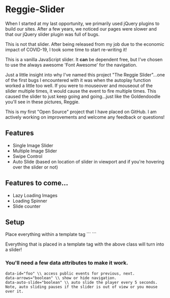 # Reggie-Slider
<p>When I started at my last opportunity, we primarily used jQuery plugins to build our sites. After a few years, we noticed our pages were slower and that our jQuery slider plugin was full of bugs.</p>
<p>This is not that slider. After being released from my job due to the economic impact of COVID-19, I took some time to start re-writing it!</p>
<p>This is a vanilla JavaScript slider. It <strong>can</strong> be dependent free, but I've chosen to use the always awesome 'Font Awesome' for the navigation.</p>
<p>Just a little insight into why I've named this project "The Reggie Slider"...one of the first bugs I encountered with it was when the autoplay function worked a little too well. If you were to mouseover and mouseout of the slider multiple times, it would cause the event to fire multiple times. This caused the slider to just keep going and going...just like the Goldendoodle you'll see in these pictures, Reggie.</p>
<p>This is my first "Open Source" project that I have placed on GitHub. I am actively working on improvements and welcome any feedback or questions!</p>

<h2>Features</h2>
<ul>
  <li>Single Image Slider</li>
  <li>Multiple Image Slider</li>
  <li>Swipe Control</li>
  <li>Auto Slide (based on location of slider in viewport and if you're hovering over the slider or not)</li>
</ul>

<h2>Features to come...</h2>
<ul>
  <li>Lazy Loading Images</li>
  <li>Loading Spinner</li>
  <li>Slide counter</li>
</ul>

<h2>Setup</h2>
Place everything within a template tag
```
<template class="reggie-slider-template"></template>
```  
  <p>Everything that is placed in a template tag with the above class will turn into a slider!</p>
  
  <h3>You'll need a few data attributes to make it work.</h3>
  
  ```
  data-id="foo" \\ access public events for previous, next.
  data-arrows="boolean" \\ show or hide navigation. 
  data-auto-slide="boolean" \\ auto slide the player every 5 seconds. Note, auto sliding pauses if the slider is out of view or you mouse over it.
  ```
  

